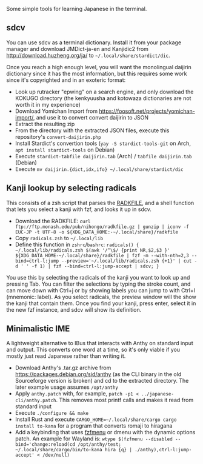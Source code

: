 Some simple tools for learning Japanese in the terminal.

## sdcv

You can use sdcv as a terminal dictionary. Install it from your package manager and download JMDict-ja-en and Kanjidic2 from http://download.huzheng.org/ja/ to `~/.local/share/stardict/dic`.

Once you reach a high enough level, you will want the monolingual daijirin dictionary since it has the most information, but this requires some work since it's copyrighted and in an exoteric format:

- Look up rutracker "epwing" on a search engine, and only download the KOKUGO directory (the kenkyuusha and kotowaza dictionaries are not worth it in my experience)
- Download Yomichan Import from https://foosoft.net/projects/yomichan-import/, and use it to convert convert daijirin to JSON
- Extract the resulting zip
- From the directory with the extracted JSON files, execute this repository's `convert-daijirin.php`
- Install Stardict's convertion tools (`yay -S stardict-tools-git` on Arch, `apt install stardict-tools` on Debian)
- Execute `stardict-tabfile daijirin.tab` (Arch) / `tabfile daijirin.tab` (Debian)
- Execute `mv daijirin.{dict,idx,ifo} ~/.local/share/stardict/dic`

## Kanji lookup by selecting radicals

This consists of a zsh script that parses the [RADKFILE](http://www.edrdg.org/krad/kradinf.html), and a shell function that lets you select a kanji with fzf, and looks it up in sdcv.

- Download the RADKFILE: `curl ftp://ftp.monash.edu/pub/nihongo/radkfile.gz | gunzip | iconv -f EUC-JP -t UTF-8 -o ${XDG_DATA_HOME:-~/.local/share}/radkfile`
- Copy `radicals.zsh` to `~/.local/lib`
- Define this function in `zshrc`/`bashrc`: `radicals() { ~/.local/lib/radicals.zsh $(awk '/^\$/ {print NR,$2,$3 }' ${XDG_DATA_HOME-~/.local/share}/radkfile | fzf -m --with-nth=2,3 --bind=ctrl-l:jump --preview='~/.local/lib/radicals.zsh {+1}' | cut -d ' ' -f 1) | fzf --bind=ctrl-l:jump-accept | sdcv; }`

You use this by selecting the radicals of the kanji you want to look up and pressing Tab. You can filter the selections by typing the stroke count, and can move down with Ctrl+j or by showing labels you can jump to with Ctrl+l (mnemonic: label). As you select radicals, the preview window will the show the kanji that contain them. Once you find your kanji, press enter, select it in the new fzf instance, and sdcv will show its definition.

## Minimalistic IME

A lightweight alternative to IBus that interacts with Anthy on standard input and output. This converts one word at a time, so it's only viable if you mostly just read Japanese rather than writing it.

- Download Anthy's .tar.gz archive from https://packages.debian.org/sid/anthy (as the CLI binary in the old Sourceforge version is broken) and cd to the extracted directory. The later example usage assumes `/opt/anthy`
- Apply `anthy.patch` with, for example, `patch -p1 < ../japanese-cli/anthy.patch`. This removes most printf calls and makes it read from standard input
- Execute `./configure && make`
- Install Rust and execute `CARGO_HOME=~/.local/share/cargo cargo install to-kana` for a program that converts romaji to hiragana
- Add a keybinding that uses [fzfmenu](https://github.com/junegunn/fzf/wiki/Examples#fzf-as-dmenu-replacement) or dmenu with the dynamic options patch. An example for Wayland is: `wtype $(fzfmenu --disabled --bind='change:reload(cd /opt/anthy/test; ~/.local/share/cargo/bin/to-kana hira {q} | ./anthy),ctrl-l:jump-accept' < /dev/null)`
